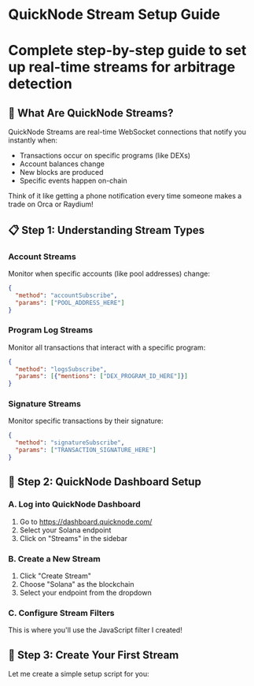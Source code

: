 # QuickNode Stream Setup Guide
# Complete step-by-step guide to set up real-time streams for arbitrage detection

## 🎯 What Are QuickNode Streams?

QuickNode Streams are real-time WebSocket connections that notify you instantly when:
- Transactions occur on specific programs (like DEXs)
- Account balances change
- New blocks are produced
- Specific events happen on-chain

Think of it like getting a phone notification every time someone makes a trade on Orca or Raydium!

## 📋 Step 1: Understanding Stream Types

### Account Streams
Monitor when specific accounts (like pool addresses) change:
```json
{
  "method": "accountSubscribe", 
  "params": ["POOL_ADDRESS_HERE"]
}
```

### Program Log Streams  
Monitor all transactions that interact with a specific program:
```json
{
  "method": "logsSubscribe",
  "params": [{"mentions": ["DEX_PROGRAM_ID_HERE"]}]
}
```

### Signature Streams
Monitor specific transactions by their signature:
```json
{
  "method": "signatureSubscribe",
  "params": ["TRANSACTION_SIGNATURE_HERE"]
}
```

## 🔧 Step 2: QuickNode Dashboard Setup

### A. Log into QuickNode Dashboard
1. Go to https://dashboard.quicknode.com/
2. Select your Solana endpoint
3. Click on "Streams" in the sidebar

### B. Create a New Stream
1. Click "Create Stream"
2. Choose "Solana" as the blockchain
3. Select your endpoint from the dropdown

### C. Configure Stream Filters
This is where you'll use the JavaScript filter I created!

## 🚀 Step 3: Create Your First Stream

Let me create a simple setup script for you:
